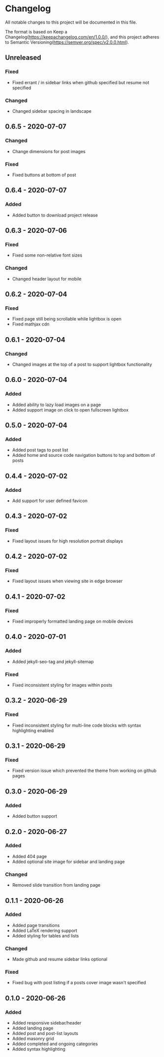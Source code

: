# Changelog
All notable changes to this project will be documented in this file.

The format is based on Keep a Changelog(https://keepachangelog.com/en/1.0.0/),
and this project adheres to Semantic Versioning(https://semver.org/spec/v2.0.0.html).

## Unreleased
### Fixed
 - Fixed errant / in sidebar links when github specified but resume not specified

### Changed
 - Changed sidebar spacing in landscape

## 0.6.5 - 2020-07-07
### Changed
 - Change dimensions for post images 

### Fixed
 - Fixed buttons at bottom of post

## 0.6.4 - 2020-07-07
### Added
 - Added button to download project release

## 0.6.3 - 2020-07-06
### Fixed
 - Fixed some non-relative font sizes

### Changed
 - Changed header layout for mobile

## 0.6.2 - 2020-07-04
### Fixed
 - Fixed page still being scrollable while lightbox is open
 - Fixed mathjax cdn 

## 0.6.1 - 2020-07-04
### Changed
 - Changed images at the top of a post to support lightbox functionality

## 0.6.0 - 2020-07-04
### Added
 - Added ability to lazy load images on a page
 - Added support image on click to open fullscreen lightbox

## 0.5.0 - 2020-07-04
### Added
 - Added post tags to post list
 - Added home and source code navigation buttons to top and bottom of posts

## 0.4.4 - 2020-07-02
### Added
 - Add support for user defined favicon

## 0.4.3 - 2020-07-02
### Fixed
 - Fixed layout issues for high resolution portrait displays

## 0.4.2 - 2020-07-02
### Fixed
 - Fixed layout issues when viewing site in edge browser

## 0.4.1 - 2020-07-02
### Fixed
 - Fixed improperly formatted landing page on mobile devices

## 0.4.0 - 2020-07-01
### Added
 - Added jekyll-seo-tag and jekyll-sitemap

### Fixed
 - Fixed inconsistent styling for images within posts

## 0.3.2 - 2020-06-29
### Fixed
- Fixed inconsistent styling for multi-line code blocks with syntax highlighting enabled

## 0.3.1 - 2020-06-29
### Fixed
 - Fixed version issue which prevented the theme from working on github pages

## 0.3.0 - 2020-06-29
### Added
 - Added button support

## 0.2.0 - 2020-06-27
### Added
 - Added 404 page
 - Added optional site image for sidebar and landing page

### Changed
 - Removed slide transition from landing page

## 0.1.1 - 2020-06-26
### Added
 - Added page transitions
 - Added LaTeX rendering support
 - Added styling for tables and lists

### Changed
 - Made github and resume sidebar links optional

### Fixed
 - Fixed bug with post listing if a posts cover image wasn't specified

## 0.1.0 - 2020-06-26
### Added
 - Added responsive sidebar/header
 - Added landing page
 - Added post and post-list layouts
 - Added masonry grid
 - Added completed and ongoing categories
 - Added syntax highlighting
